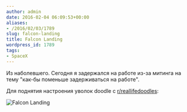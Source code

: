 ```yaml
---
author: admin
date: 2016-02-04 06:09:53+00:00
aliases:
- /2016/02/03/1789
slug: falcon-landing
title: Falcon Landing
wordpress_id: 1789
tags:
- SpaceX
---
```


Из наболевшего. Сегодня я задержался на работе из-за митинга на тему "как-бы поменьше задерживаться на работе". 


Для поднятия настроения уволок doodle c [r/reallifedoodles](https://www.reddit.com/r/reallifedoodles):

![Falcon Landing](https://giant.gfycat.com/HandyCleverAustralianshelduck.gif)

<!--more-->
